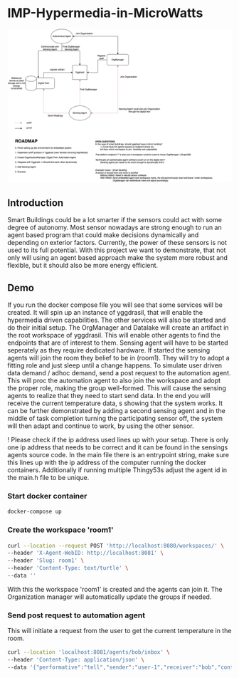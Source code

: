 # IMP-Hypermedia-in-MicroWatts


![drawio image](documentation/images/layout.drawio.png)

## Introduction
Smart Buildings could be a lot smarter if the sensors could act with some degree of autonomy. Most sensor nowadays
are strong enough to run an agent based program that could make decisions dynamically and depending on exterior factors.
Currently, the power of these sensors is not used to its full potential. With this project we want to demonstrate, that not
only will using an agent based approach make the system more robust and flexible, but it should also be more energy efficient.


## Demo
If you run the docker compose file you will see that some services will be created. It will spin up an instance of yggdrasil,
that will enable the hypermedia driven capabilities. The other services will also be started and do their initial setup.
The OrgManager and Datalake will create an artifact in the root workspace of yggdrasil. This will enable other agents to find
the endpoints that are of interest to them. Sensing agent will have to be started seperately as they require dedicated hardware.
If started the sensing agents will join the room they belief to be in (room1). They will try to adopt a fitting role and just 
sleep until a change happens. To simulate user driven data demand / adhoc demand, send a post request to the automation agent. 
This will proc the automation agent to also join the workspace and adopt the proper role, making the group well-formed. This will
cause the sensing agents to realize that they need to start send data. In the end you will receive the current temperature data, s
showing that the system works. It can be further demonstrated by adding a second sensing agent and in the middle of task completion
turning the participating sensor off, the system will then adapt and continue to work, by using the other sensor.

! Please check if the ip address used lines up with your setup. There is only one ip address that needs to be correct and it can
be found in the sensings agents source code. In the main file there is an entrypoint string, make sure this lines up with the ip address of the computer running the docker containers.
Additionally if running multiple Thingy53s adjust the agent id in the main.h file to be unique.

### Start docker container
```bash
docker-compose up
```

### Create the workspace 'room1'
```bash
curl --location --request POST 'http://localhost:8080/workspaces/' \
--header 'X-Agent-WebID: http://localhost:8081' \
--header 'Slug: room1' \
--header 'Content-Type: text/turtle' \
--data ''
```

With this the workspace 'room1' is created and the agents can join it. The Organization manager will automatically update the groups if needed.

### Send post request to automation agent
This will initiate a request from the user to get the current temperature in the room.
```bash
curl --location 'localhost:8081/agents/bob/inbox' \
--header 'Content-Type: application/json' \
--data '{"performative":"tell","sender":"user-1","receiver":"bob","content":"get_temperature(room1)","msgId":"45"}'
```



